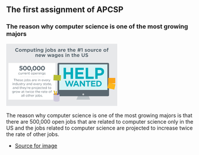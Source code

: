## The first assignment of APCSP

### The reason why computer science is one of the most growing majors
![stats_image](https://github.com/taism-ap/first-apcsp-assignment-jeed123456789/blob/master/download.png)

  The reason why computer science is one of the most growing majors is that there are 500,000 open jobs that are related to computer  science only in the US and the jobs related to computer science are projected to increase twice the rate of other jobs.
  
 * [Source for image](https://code.org/promote)
